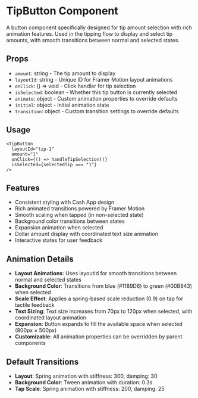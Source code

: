# TipButton Component

A button component specifically designed for tip amount selection with rich animation features. Used in the tipping flow to display and select tip amounts, with smooth transitions between normal and selected states.

## Props

- `amount`: string - The tip amount to display
- `layoutId`: string - Unique ID for Framer Motion layout animations
- `onClick`: () => void - Click handler for tip selection
- `isSelected`: boolean - Whether this tip button is currently selected
- `animate`: object - Custom animation properties to override defaults
- `initial`: object - Initial animation state
- `transition`: object - Custom transition settings to override defaults

## Usage

```tsx
<TipButton
  layoutId="tip-1"
  amount="1"
  onClick={() => handleTipSelection()}
  isSelected={selectedTip === "1"}
/>
```

## Features

- Consistent styling with Cash App design
- Rich animated transitions powered by Framer Motion
- Smooth scaling when tapped (in non-selected state)
- Background color transitions between states
- Expansion animation when selected
- Dollar amount display with coordinated text size animation
- Interactive states for user feedback

## Animation Details

- **Layout Animations**: Uses layoutId for smooth transitions between normal and selected states
- **Background Color**: Transitions from blue (#1189D6) to green (#00B843) when selected
- **Scale Effect**: Applies a spring-based scale reduction (0.9) on tap for tactile feedback
- **Text Sizing**: Text size increases from 70px to 120px when selected, with coordinated layout animation
- **Expansion**: Button expands to fill the available space when selected (800px × 500px)
- **Customizable**: All animation properties can be overridden by parent components

## Default Transitions

- **Layout**: Spring animation with stiffness: 300, damping: 30
- **Background Color**: Tween animation with duration: 0.3s
- **Tap Scale**: Spring animation with stiffness: 200, damping: 25 